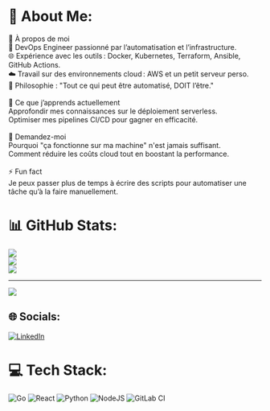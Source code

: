 # 💫 About Me:
🚀 À propos de moi<br>🔧 DevOps Engineer passionné par l’automatisation et l’infrastructure.<br>🌐 Expérience avec les outils : Docker, Kubernetes, Terraform, Ansible, GitHub Actions.<br>☁️ Travail sur des environnements cloud : AWS et un petit serveur perso.<br>🎯 Philosophie : "Tout ce qui peut être automatisé, DOIT l’être."<br><br>🌱 Ce que j’apprends actuellement<br>Approfondir mes connaissances sur le déploiement serverless.<br>Optimiser mes pipelines CI/CD pour gagner en efficacité.<br><br>💬 Demandez-moi<br>Pourquoi "ça fonctionne sur ma machine" n'est jamais suffisant.<br>Comment réduire les coûts cloud tout en boostant la performance.<br><br>⚡ Fun fact<br>Je peux passer plus de temps à écrire des scripts pour automatiser une tâche qu’à la faire manuellement.<br>

# 📊 GitHub Stats:
![](https://github-readme-stats.vercel.app/api?username=matthieu3m&theme=radical&hide_border=false&include_all_commits=false&count_private=false)<br/>
![](https://github-readme-streak-stats.herokuapp.com/?user=matthieu3m&theme=radical&hide_border=false)<br/>
![](https://github-readme-stats.vercel.app/api/top-langs/?username=matthieu3m&theme=radical&hide_border=false&include_all_commits=false&count_private=false&layout=compact)

---
[![](https://visitcount.itsvg.in/api?id=matthieu3m&icon=0&color=0)](https://visitcount.itsvg.in)

## 🌐 Socials:
[![LinkedIn](https://img.shields.io/badge/LinkedIn-%230077B5.svg?logo=linkedin&logoColor=white)](https://linkedin.com/in/www.linkedin.com/in/matthieu-mechat-95718314a) 

# 💻 Tech Stack:
![Go](https://img.shields.io/badge/go-%2300ADD8.svg?style=for-the-badge&logo=go&logoColor=white) ![React](https://img.shields.io/badge/react-%2320232a.svg?style=for-the-badge&logo=react&logoColor=%2361DAFB) ![Python](https://img.shields.io/badge/python-3670A0?style=for-the-badge&logo=python&logoColor=ffdd54) ![NodeJS](https://img.shields.io/badge/node.js-6DA55F?style=for-the-badge&logo=node.js&logoColor=white) ![GitLab CI](https://img.shields.io/badge/gitlab%20CI-%23181717.svg?style=for-the-badge&logo=gitlab&logoColor=white)

<!-- Proudly created with GPRM ( https://gprm.itsvg.in ) -->
